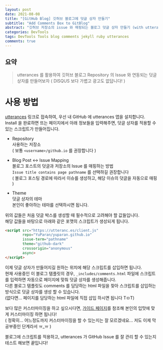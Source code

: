 ```yaml
---
layout: post
date: 2021-08-08
title: "[GitHub Blog] 깃허브 블로그에 덧글 상자 만들기"
subtitle: "Add Comments Box to GitBlog"
abstract: "깃허브 저장소의 issue 와 매핑되는 블로그 덧글 상자 만들기 (with utterances)"
categories: DevTools
tags: DevTools Tools blog comments jekyll ruby utterances
comments: true
---
```


## 요약
> utterances 를 활용하여 깃허브 블로그 Repository 의 Issue 와 연동되는 덧글 상자를 만들어보자
> ( DISQUS 보다 가볍고 광고도 없답니다! )

# 사용 방법

[utterances](https://github.com/apps/utterances) 링크로 접속하여, 
우선 내 GitHub 에 utterances 앱을 설치합니다. <br/>
Install 을 완료하면 뜨는 페이지에서 아래 정보들을 입력해주면, 덧글 상자를 적용할 수 있는 스크립트가 만들어집니다.

- Repository <br/>
  사용하는 저장소 <br/>
  ( 보통 `<username>/github.io` 를 권장합니다 )
  
- Blog Post ↔️ Issue Mapping <br/>
  블로그 포스트의 덧글과 저장소의 Issue 를 매핑하는 방법 <br/>
  `Issue title contains page pathname` 를 선택하길 권장합니다 <br/>
  ( 블로그 포스팅 경로에 따라서 이슈를 생성하고, 해당 이슈의 덧글을 자동으로 매핑 )  

- Theme <br/>
  덧글 상자의 테마 <br/>
  본인이 좋아하는 테마를 선택하시면 됩니다.

위의 값들은 처음 덧글 박스를 생성할 때 필수적으로 고려해야 할 값들입니다. <br/>
해당 값들을 바탕으로 아래와 같은 포맷의 스크립트가 생성되게 됩니다.

```html
<script src="https://utteranc.es/client.js"
        repo="YuParan/yuparan.github.io"
        issue-term="pathname"
        theme="github-dark"
        crossorigin="anonymous"
        async>
</script>
```

이제 덧글 상자가 만들어지길 원하는 위치에 해당 스크립트를 삽입하면 됩니다. <br/>
현재 사용중인 이 블로그 탬플릿의 경우, 
`_includes/comments.html` 파일에 스크립트를 입력하면 자동으로 페이지에 맞춰 덧글 상자를 생성해줍니다. <br/>
다른 블로그 탬플릿도 comments 를 담당하는 html 파일을 찾아 스크립트를 삽입하는 방식으로 덧글 상자를 생성 할 수 있습니다. <br/>
(없다면... 페이지를 담당하는 html 파일에 직접 삽입 하시면 됩니다 TㅁT)

보다 많은 커스터마이징을 하고 싶으시다면, 
[가이드 페이지](https://utteranc.es/?installation_id=18743944&setup_action=install)를 참조해 
본인의 입맛에 맞게 커스터마이징 하면 됩니다! <br/>
( 정확히... 어느정도까지 커스터마이징을 할 수 있는지는 잘 모르겠네요... 저도 이제 막 공부중인 단계라서 ㅠ_ㅠ )

블로그에 스크립트를 적용하고, utterances 가 GitHub Issue 를 잘 관리 할 수 있는지 테스트 해보면 끝입니다! <br/>
